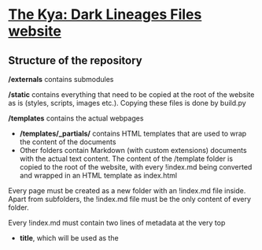 # [The Kya: Dark Lineages Files website](https://kyadlfiles.github.io)

## Structure of the repository
**/externals** contains submodules 

**/static** contains everything that need to be copied at the root of the website as is (styles, scripts, images etc.).  Copying these files is done by build.py  

**/templates** contains the actual webpages  
- **/templates/_partials/** contains HTML templates that are used to wrap the content of the documents
- Other folders contain Markdown (with custom extensions) documents with the actual text content. The content of the /template folder is copied to the root of the website, with every !index.md being converted and wrapped in an HTML template as index.html 

Every page must be created as a new folder with an !index.md file inside. Apart from subfolders, the !index.md file must be the only content of every folder.

Every !index.md must contain two lines of metadata at the very top
 - **title**, which will be used as the <title> in the HTML, as the title in the header, and will appear in the navigation links at the top of the page
 - **template**, which indicates which file in */templates/_partials* the document will be wrapped in
 
(These constraints aren't strictly enforced by build.py, but when a violation doesn't cause an exception outright, it will cause unexpected results)
 
When the build script is run, it will output to **/_site** (which is in .gitignore)
 
## Important 
This website is made possible by the awesome community we built and the efforts of individuals who love to thinker with and study how Kya: DL works  
The content on this website is distributed under the [Creative Commons Attribution-NonCommercial-ShareAlike 4.0 International (CC BY-NC-SA 4.0) license](https://creativecommons.org/licenses/by-nc-sa/4.0/)
